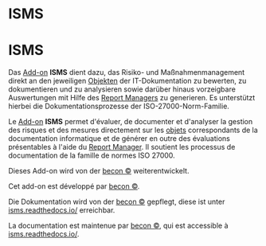 <!-- TRANSLATED by md-translate -->
# ISMS

# ISMS

Das [Add-on](./index.md) **ISMS** dient dazu, das Risiko- und Maßnahmenmanagement direkt an den jeweiligen [Objekten](../grundlagen/struktur-it-dokumentation.md) der IT-Dokumentation zu bewerten, zu dokumentieren und zu analysieren sowie darüber hinaus vorzeigbare Auswertungen mit Hilfe des [Report Managers](../auswertungen/report-manager.md) zu generieren. Es unterstützt hierbei die Dokumentationsprozesse der ISO-27000-Norm-Familie.

Le [Add-on](./index.md) **ISMS** permet d'évaluer, de documenter et d'analyser la gestion des risques et des mesures directement sur les [objets](../grundlagen/struktur-it-dokumentation.md) correspondants de la documentation informatique et de générer en outre des évaluations présentables à l'aide du [Report Manager](../auswertungen/report-manager.md). Il soutient les processus de documentation de la famille de normes ISO 27000.

Dieses Add-on wird von der [becon ©](https://viva2.readthedocs.io/de/latest/LICENSE.html) weiterentwickelt.

Cet add-on est développé par [becon ©](https://viva2.readthedocs.io/de/latest/LICENSE.html).

Die Dokumentation wird von der [becon ©](https://viva2.readthedocs.io/de/latest/LICENSE.html) gepflegt, diese ist unter [isms.readthedocs.io/](https://isms.readthedocs.io/) erreichbar.

La documentation est maintenue par [becon ©](https://viva2.readthedocs.io/de/latest/LICENSE.html), qui est accessible à [isms.readthedocs.io/](https://isms.readthedocs.io/).